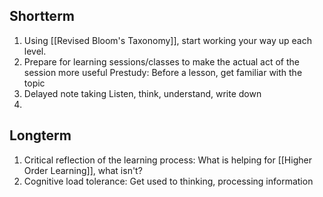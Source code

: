 
Shortterm
---
1. Using [[Revised Bloom's Taxonomy]], start working your way up each level.
2. Prepare for learning sessions/classes to make the actual act of the session more useful
	Prestudy: Before a lesson, get familiar with the topic
3. Delayed note taking
	 Listen, think, understand, write down
4.  


Longterm
---
1. Critical reflection of the learning process: What is helping for [[Higher Order Learning]], what isn't?
2. Cognitive load tolerance: Get used to thinking, processing information